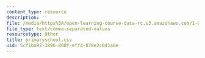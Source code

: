 ```yaml
---
content_type: resource
description: ''
file: /media/https%3A/open-learning-course-data-rc.s3.amazonaws.com/1-022-introduction-to-network-models-fall-2018/5cf1ba923896808feff4878e2c041a6e_primaryschool.csv
file_type: text/comma-separated-values
resourcetype: Other
title: primaryschool.csv
uid: 5cf1ba92-3896-808f-eff4-878e2c041a6e
---
```

